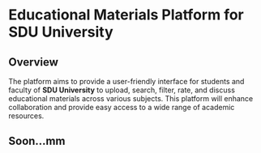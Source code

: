 # Educational Materials Platform for SDU University

## Overview
The platform aims to provide a user-friendly interface for students and faculty of **SDU University** to upload, search, filter, rate, and discuss educational materials across various subjects. This platform will enhance collaboration and provide easy access to a wide range of academic resources.

## Soon...mm

